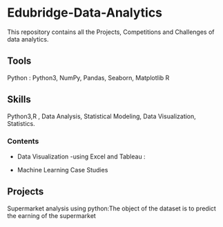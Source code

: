 # Edubridge-Data-Analytics
This repository contains all the Projects, Competitions and Challenges of data analytics.
## Tools
Python : Python3, NumPy, Pandas, Seaborn, Matplotlib
R
## Skills
Python3,R , Data Analysis, Statistical Modeling, Data Visualization, Statistics.

### Contents 
* Data Visualization -using Excel and Tableau :




* Machine Learning Case Studies 




## Projects
Supermarket analysis using python:The object of the dataset is to predict the earning of the supermarket
